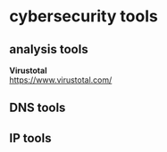 # cybersecurity tools

## analysis tools
**Virustotal**\
https://www.virustotal.com/
## DNS tools

## IP tools
